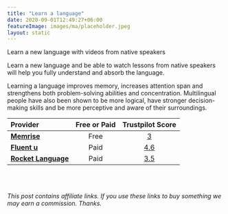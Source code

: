 ```yaml
---
title: "Learn a language"
date: 2020-09-01T12:49:27+06:00
featureImage: images/ma/placeholder.jpeg
layout: static
---
```


Learn a new language with videos from native speakers

Learn a new language and be able to watch lessons from native speakers will help you fully understand and absorb the language.

Learning a language improves memory, increases attention span and strengthens both problem-solving abilities and concentration. Multilingual people have also been shown to be more logical, have stronger decision-making skills and be more perceptive and aware of their surroundings.

| Provider      | Free or Paid  |  Trustpilot Score  |
| :-----------          | :--------------:      |  :--------------:         |
| [**Memrise**](https://www.memrise.com/) | Free | [3](https://www.trustpilot.com/review/www.memrise.com) | 
| [**Fluent u**](https://www.fluentu.com/) | Paid | [4.6](https://www.trustpilot.com/review/fluentu.com) | 
| [**Rocket Language**](https://www.rocketlanguages.com/) | Paid | [3.5](https://www.trustpilot.com/review/rocketlanguages.com) | 
  

<br/><br/>

*This post contains affiliate links. If you use these links to buy something we may
earn a commission. Thanks.*






